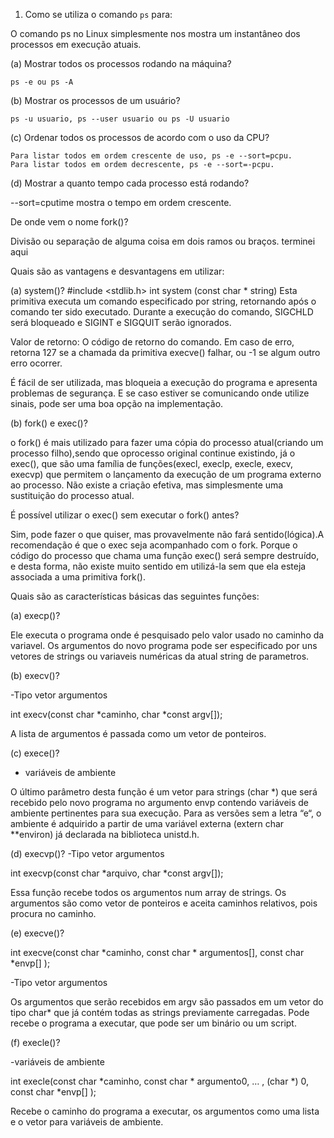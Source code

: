 1. Como se utiliza o comando `ps` para:
 
 O comando ps no Linux simplesmente nos mostra um instantâneo dos processos em execução atuais.

(a) Mostrar todos os processos rodando na máquina?

	ps -e ou ps -A

(b) Mostrar os processos de um usuário?
	
	ps -u usuario, ps --user usuario ou ps -U usuario

(c) Ordenar todos os processos de acordo com o uso da CPU?

	Para listar todos em ordem crescente de uso, ps -e --sort=pcpu.  
	Para listar todos em ordem decrescente, ps -e --sort=-pcpu.

(d) Mostrar a quanto tempo cada processo está rodando?

--sort=cputime  mostra o tempo em ordem crescente.

De onde vem o nome fork()?

Divisão ou separação de alguma coisa em dois ramos ou braços.
terminei aqui

Quais são as vantagens e desvantagens em utilizar:

(a) system()?
		#include <stdlib.h>
		int system (const char * string)
Esta primitiva executa um comando especificado por string, retornando após o comando ter sido executado. Durante a execução do comando, SIGCHLD será bloqueado e SIGINT e SIGQUIT serão ignorados.

Valor de retorno: O código de retorno do comando. Em caso de erro, retorna 127 se a chamada da primitiva execve() falhar, ou -1 se algum outro erro ocorrer. 

É fácil de ser utilizada, mas bloqueia a execução do programa e apresenta problemas de segurança. E se caso estiver se comunicando onde utilize sinais, pode ser uma boa opção na implementação.

(b) fork() e exec()?

o fork() é mais utilizado para fazer uma cópia do processo atual(criando um processo filho),sendo que oprocesso original continue existindo, já o exec(), que são uma família de funções(execl, execlp, execle, execv, execvp) que permitem o lançamento da execução de um programa externo ao processo. Não existe a criação efetiva, mas simplesmente uma sustituição do processo atual.

É possível utilizar o exec() sem executar o fork() antes?

Sim, pode fazer o que quiser, mas provavelmente não fará sentido(lógica).A recomendação é que o exec seja acompanhado com o fork. Porque o código do processo que chama uma função exec() será sempre destruído, e desta forma, não existe muito sentido em utilizá-la sem que ela esteja associada a uma primitiva fork().

Quais são as características básicas das seguintes funções:

(a) execp()?

Ele executa o programa onde é pesquisado pelo valor usado no caminho da variavel. Os argumentos do novo programa pode ser especificado por uns vetores de strings ou variaveis numéricas da atual string de parametros.

(b) execv()?

-Tipo vetor argumentos

int execv(const char *caminho, char *const argv[]);

A lista de argumentos é passada como um vetor de ponteiros.

(c) exece()?
- variáveis de ambiente

 O último parâmetro desta função é um vetor para strings (char *) que será recebido pelo novo programa no argumento envp contendo variáveis de ambiente pertinentes para sua execução. Para as versões sem a letra “e“, o ambiente é adquirido a partir de uma variável externa (extern char **environ) já declarada na biblioteca unistd.h.

(d) execvp()?
-Tipo vetor argumentos

int execvp(const char *arquivo, char *const argv[]);

Essa função recebe todos os argumentos num array de strings. Os argumentos são como vetor de ponteiros e aceita caminhos relativos, pois procura no caminho.

(e) execve()?

int execve(const char *caminho, const char * argumentos[], const char *envp[] );

-Tipo vetor argumentos

Os argumentos que serão recebidos em argv são passados em um vetor do tipo char* que já contém todas as strings previamente carregadas.
Pode recebe o programa a executar, que pode ser um binário ou um script.

(f) execle()?

-variáveis de ambiente

int execle(const char *caminho, const char * argumento0, … , (char *) 0, const char *envp[] );


Recebe o caminho do programa a executar, os argumentos como uma lista e o vetor para variáveis de ambiente.